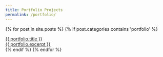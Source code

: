 ```yaml
---
title: Portfolio Projects
permalink: /portfolio/
---
```

<div class="row">

  {% for post in site.posts %}
    {% if post.categories contains 'portfolio' %}
    <a href="{{ portfolio.url | prepend: site.baseurl }}">
      <div class="col-xs-12 col-sm-6 col-md-4">
        <div class="panel panel-primary">
          <div class="panel-heading">
              {{ portfolio.title }}
          </div>
          <div class="panel-body">
            {{ portfolio.excerpt }}
          </div>
        </div>
      </div>
    </a>
    {% endif %}
  {% endfor %}
</div>

